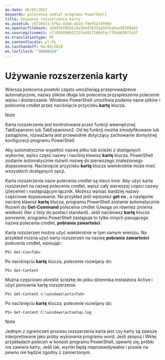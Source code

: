 ```yaml
---
ms.date: 06/05/2017
keywords: polecenia cmdlet programu PowerShell
title: Używanie rozszerzenia karty
ms.assetid: c8730471-bf6a-43b8-ab1d-f9ef5a74f04e
ms.openlocfilehash: 3d047bf0691c8a304d7637aa50fba6ae99709a82
ms.sourcegitcommit: cf195b090b3223fa4917206dfec7f0b603873cdf
ms.translationtype: MT
ms.contentlocale: pl-PL
ms.lasthandoff: 04/09/2018
ms.locfileid: "30949234"
---
```

# <a name="using-tab-expansion"></a>Używanie rozszerzenia karty

Wiersza polecenia powłoki często umożliwiają przeprowadzenie automatycznie, nazwy plików długa lub polecenia przyspieszenia polecenie wpisu i dostarczanie. Windows PowerShell umożliwia podanie nazw plików i polecenia cmdlet przez naciśnięcie przycisku **kartę** klucza.

> [!NOTE]
> Karta rozszerzenia jest kontrolowana przez funkcji wewnętrznej TabExpansion lub TabExpansion2. Od tej funkcji można zmodyfikowane lub zastąpione, rozważania jest przewodnik dotyczący zachowanie domyślnej konfiguracji programu PowerShell.

Aby automatycznie wypełnić nazwę pliku lub ścieżki z dostępnych wyborów, wpisz część nazwy i naciśnij klawisz **kartę** klucza. PowerShell zostanie automatycznie rozwiń nazwę do pierwszego znalezionego dopasowania. Naciśnięcie przycisku **kartę** klucza wielokrotnie może mieć wszystkich dostępnych opcji.

Karta rozszerzenia nazw polecenia cmdlet są nieco inne. Aby użyć karta rozszerzeń na nazwę polecenia cmdlet, wpisz cały pierwszej części nazwy (zlecenie) i następującym łącznik. Możesz wpisać bardziej nazwy częściowe dopasowanie. Na przykład jeśli wpiszesz **get co** , a następnie naciśnij klawisz **kartę** klucza, programu PowerShell zostanie automatycznie Rozwiń do **Get-Command** polecenia cmdlet (Uwaga on również zmienia wielkość liter z listy do postaci standard). Jeśli naciśniesz **kartę** klucza ponownie, programu PowerShell zastępuje to tylko innych pasującego nazwa polecenia cmdlet, **pobrania zawartości**.

Karta rozszerzeń można użyć wielokrotnie w tym samym wierszu. Na przykład można użyć karty rozszerzeń na nazwę **pobrania zawartości** polecenia cmdlet, wpisując:

```
PS> Get-Con<Tab>
```

Po naciśnięciu **kartę** klucza, polecenie rozwijany do:

```
PS> Get-Content
```

Można częściowo określić ścieżkę do pliku dziennika Instalatora Active i użyć ponownie kartę rozszerzenia:

```
PS> Get-Content c:\windows\acts<Tab>
```

Po naciśnięciu **kartę** klucza, polecenie rozwijany do:

```
PS> Get-Content C:\windows\actsetup.log
```

> [!NOTE]
> Jednym z ograniczeń procesu rozszerzenia karta jest czy karty są zawsze interpretowane jako próby wykonania programu word. Jeśli skopiuj i Wklej przykładach poleceń w konsoli programu PowerShell, upewnij się, próbki nie zawiera karty; Jeśli tak, wyniki będą nieprzewidywalne i prawie na pewno nie będzie zgodny z zamierzonym.
